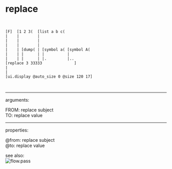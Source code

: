 # replace

```


[F]  [1 2 3(  [list a b c(
|    |        |
|    |        |
|    |        |
|    | [dump( | [symbol a( [symbol A(
|    | |      | |          |
|    | |      | |.         |..
[replace 3 33333              ]
|
|
[ui.display @auto_size 0 @size 120 17]

            
```
---
arguments:

FROM: replace subject<br>
TO: replace value<br>

---
properties:

@from: replace subject<br>
@to: replace value<br>

see also:<br>
![flow.pass]("img/object_flow.pass.png")
